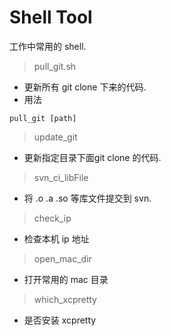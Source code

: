 # Shell Tool

工作中常用的 shell.

>pull_git.sh

* 更新所有 git clone 下来的代码.
* 用法

```
pull_git [path] 
```

>update_git

* 更新指定目录下面git clone 的代码.

>svn_ci_libFile

* 将 .o .a .so 等库文件提交到 svn.

>check_ip

* 检查本机 ip 地址

>open_mac_dir

* 打开常用的 mac 目录

>which_xcpretty

* 是否安装 xcpretty


